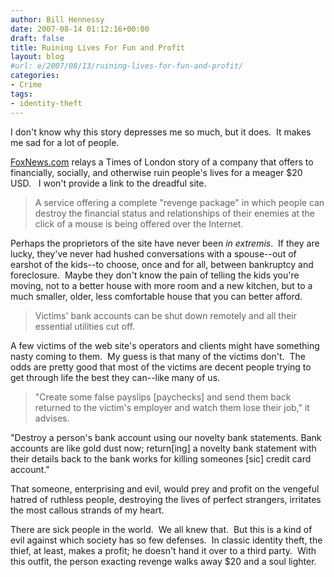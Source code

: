 ```yaml
---
author: Bill Hennessy
date: 2007-08-14 01:12:16+00:00
draft: false
title: Ruining Lives For Fun and Profit
layout: blog
#url: e/2007/08/13/ruining-lives-for-fun-and-profit/
categories:
- Crime
tags:
- identity-theft
---
```


I don't know why this story depresses me so much, but it does.  It makes me sad for a lot of people.

[FoxNews.com](https://www.foxnews.com/story/0,2933,293097,00.html) relays a Times of London story of a company that offers to financially, socially, and otherwise ruin people's lives for a meager $20 USD.   I won't provide a link to the dreadful site.


> A service offering a complete "revenge package" in which people can destroy the financial status and relationships of their enemies at the click of a mouse is being offered over the Internet.


Perhaps the proprietors of the site have never been _in extremis_.  If they are lucky, they've never had hushed conversations with a spouse--out of earshot of the kids--to choose, once and for all, between bankruptcy and foreclosure.  Maybe they don't know the pain of telling the kids you're moving, not to a better house with more room and a new kitchen, but to a much smaller, older, less comfortable house that you can better afford.


> Victims' bank accounts can be shut down remotely and all their essential utilities cut off.


A few victims of the web site's operators and clients might have something nasty coming to them.  My guess is that many of the victims don't.  The odds are pretty good that most of the victims are decent people trying to get through life the best they can--like many of us.


> "Create some false payslips [paychecks] and send them back returned to the victim's employer and watch them lose their job," it advises.

"Destroy a person's bank account using our novelty bank statements. Bank accounts are like gold dust now; return[ing] a novelty bank statement with their details back to the bank works for killing someones [sic] credit card account."


That someone, enterprising and evil, would prey and profit on the vengeful hatred of ruthless people, destroying the lives of perfect strangers, irritates the most callous strands of my heart.

There are sick people in the world.  We all knew that.  But this is a kind of evil against which society has so few defenses.  In classic identity theft, the thief, at least, makes a profit; he doesn't hand it over to a third party.  With this outfit, the person exacting revenge walks away $20 and a soul lighter.
